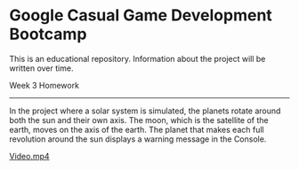 # Google Casual Game Development Bootcamp

This is an educational repository. Information about the project will be written over time.

Week 3 Homework

---

In the project where a solar system is simulated, the planets rotate around both the sun and their own axis. The moon, which is the satellite of the earth, moves on the axis of the earth. The planet that makes each full revolution around the sun displays a warning message in the Console.

[Video.mp4](Google%20Casual%20Game%20Development%20Bootcamp%20cc8ec873404842f6b21cd44c7c348842/Video.mp4)